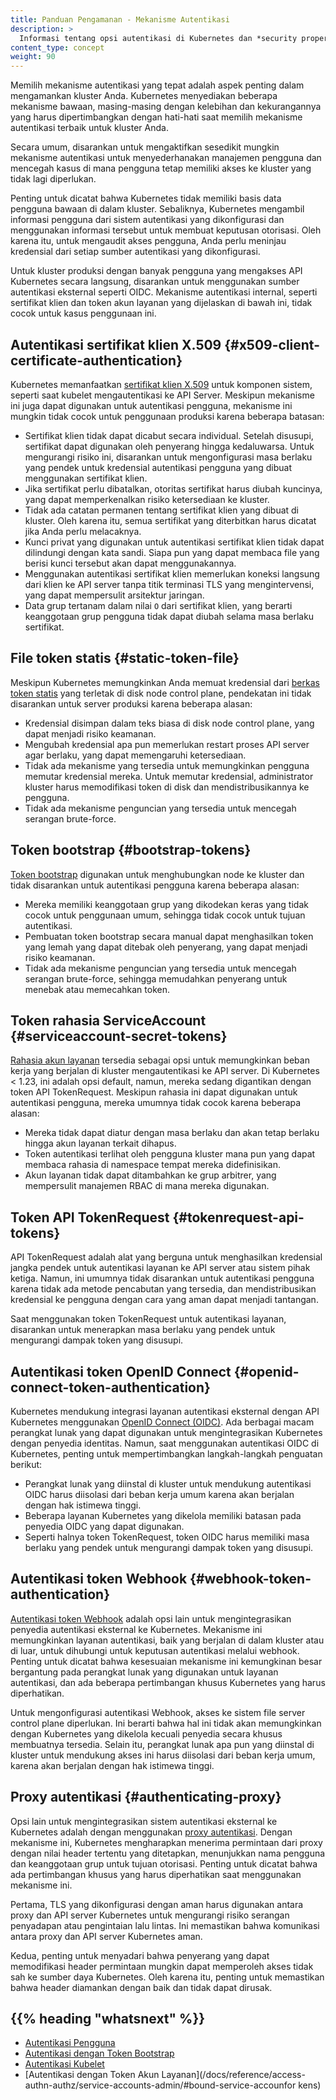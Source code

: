 ```yaml
---
title: Panduan Pengamanan - Mekanisme Autentikasi
description: >
  Informasi tentang opsi autentikasi di Kubernetes dan *security properties*-nya.
content_type: concept
weight: 90
---
```


<!-- overview -->

Memilih mekanisme autentikasi yang tepat adalah aspek penting dalam mengamankan kluster Anda.
Kubernetes menyediakan beberapa mekanisme bawaan, masing-masing dengan kelebihan dan kekurangannya
yang harus dipertimbangkan dengan hati-hati saat memilih mekanisme autentikasi terbaik untuk kluster Anda.

Secara umum, disarankan untuk mengaktifkan sesedikit mungkin mekanisme autentikasi untuk menyederhanakan
manajemen pengguna dan mencegah kasus di mana pengguna tetap memiliki akses ke kluster yang tidak lagi diperlukan.

Penting untuk dicatat bahwa Kubernetes tidak memiliki basis data pengguna bawaan di dalam kluster.
Sebaliknya, Kubernetes mengambil informasi pengguna dari sistem autentikasi yang dikonfigurasi dan menggunakan
informasi tersebut untuk membuat keputusan otorisasi. Oleh karena itu, untuk mengaudit akses pengguna, Anda perlu
meninjau kredensial dari setiap sumber autentikasi yang dikonfigurasi.

Untuk kluster produksi dengan banyak pengguna yang mengakses API Kubernetes secara langsung, disarankan untuk
menggunakan sumber autentikasi eksternal seperti OIDC. Mekanisme autentikasi internal, seperti sertifikat klien
dan token akun layanan yang dijelaskan di bawah ini, tidak cocok untuk kasus penggunaan ini.

<!-- body -->

## Autentikasi sertifikat klien X.509 {#x509-client-certificate-authentication}

Kubernetes memanfaatkan [sertifikat klien X.509](/docs/reference/access-authn-authz/authentication/#x509-client-certificates)
untuk komponen sistem, seperti saat kubelet mengautentikasi ke API Server. Meskipun mekanisme ini juga dapat digunakan
untuk autentikasi pengguna, mekanisme ini mungkin tidak cocok untuk penggunaan produksi karena beberapa batasan:

- Sertifikat klien tidak dapat dicabut secara individual. Setelah disusupi, sertifikat dapat digunakan oleh penyerang
  hingga kedaluwarsa. Untuk mengurangi risiko ini, disarankan untuk mengonfigurasi masa berlaku yang pendek untuk
  kredensial autentikasi pengguna yang dibuat menggunakan sertifikat klien.
- Jika sertifikat perlu dibatalkan, otoritas sertifikat harus diubah kuncinya, yang dapat memperkenalkan risiko
  ketersediaan ke kluster.
- Tidak ada catatan permanen tentang sertifikat klien yang dibuat di kluster. Oleh karena itu, semua sertifikat yang
  diterbitkan harus dicatat jika Anda perlu melacaknya.
- Kunci privat yang digunakan untuk autentikasi sertifikat klien tidak dapat dilindungi dengan kata sandi. Siapa pun
  yang dapat membaca file yang berisi kunci tersebut akan dapat menggunakannya.
- Menggunakan autentikasi sertifikat klien memerlukan koneksi langsung dari klien ke API server tanpa titik
  terminasi TLS yang mengintervensi, yang dapat mempersulit arsitektur jaringan.
- Data grup tertanam dalam nilai `O` dari sertifikat klien, yang berarti keanggotaan grup pengguna tidak dapat diubah
  selama masa berlaku sertifikat.

## File token statis {#static-token-file}

Meskipun Kubernetes memungkinkan Anda memuat kredensial dari
[berkas token statis](/docs/reference/access-authn-authz/authentication/#static-token-file) yang terletak
di disk node control plane, pendekatan ini tidak disarankan untuk server produksi karena beberapa alasan:

- Kredensial disimpan dalam teks biasa di disk node control plane, yang dapat menjadi risiko keamanan.
- Mengubah kredensial apa pun memerlukan restart proses API server agar berlaku, yang dapat memengaruhi ketersediaan.
- Tidak ada mekanisme yang tersedia untuk memungkinkan pengguna memutar kredensial mereka. Untuk memutar kredensial,
  administrator kluster harus memodifikasi token di disk dan mendistribusikannya ke pengguna.
- Tidak ada mekanisme penguncian yang tersedia untuk mencegah serangan brute-force.

## Token bootstrap {#bootstrap-tokens}

[Token bootstrap](/docs/reference/access-authn-authz/bootstrap-tokens/) digunakan untuk menghubungkan
node ke kluster dan tidak disarankan untuk autentikasi pengguna karena beberapa alasan:

- Mereka memiliki keanggotaan grup yang dikodekan keras yang tidak cocok untuk penggunaan umum, sehingga tidak cocok
  untuk tujuan autentikasi.
- Pembuatan token bootstrap secara manual dapat menghasilkan token yang lemah yang dapat ditebak oleh penyerang,
  yang dapat menjadi risiko keamanan.
- Tidak ada mekanisme penguncian yang tersedia untuk mencegah serangan brute-force, sehingga memudahkan penyerang
  untuk menebak atau memecahkan token.

## Token rahasia ServiceAccount {#serviceaccount-secret-tokens}

[Rahasia akun layanan](/docs/reference/access-authn-authz/service-accounts-admin/#manual-secret-management-for-serviceaccounts)
tersedia sebagai opsi untuk memungkinkan beban kerja yang berjalan di kluster mengautentikasi ke API server.
Di Kubernetes < 1.23, ini adalah opsi default, namun, mereka sedang digantikan dengan token API TokenRequest.
Meskipun rahasia ini dapat digunakan untuk autentikasi pengguna, mereka umumnya tidak cocok karena beberapa alasan:

- Mereka tidak dapat diatur dengan masa berlaku dan akan tetap berlaku hingga akun layanan terkait dihapus.
- Token autentikasi terlihat oleh pengguna kluster mana pun yang dapat membaca rahasia di namespace tempat mereka
  didefinisikan.
- Akun layanan tidak dapat ditambahkan ke grup arbitrer, yang mempersulit manajemen RBAC di mana mereka digunakan.

## Token API TokenRequest {#tokenrequest-api-tokens}

API TokenRequest adalah alat yang berguna untuk menghasilkan kredensial jangka pendek untuk autentikasi layanan
ke API server atau sistem pihak ketiga. Namun, ini umumnya tidak disarankan untuk autentikasi pengguna karena tidak
ada metode pencabutan yang tersedia, dan mendistribusikan kredensial ke pengguna dengan cara yang aman dapat menjadi
tantangan.

Saat menggunakan token TokenRequest untuk autentikasi layanan, disarankan untuk menerapkan masa berlaku yang pendek
untuk mengurangi dampak token yang disusupi.

## Autentikasi token OpenID Connect {#openid-connect-token-authentication}

Kubernetes mendukung integrasi layanan autentikasi eksternal dengan API Kubernetes menggunakan
[OpenID Connect (OIDC)](/docs/reference/access-authn-authz/authentication/#openid-connect-tokens).
Ada berbagai macam perangkat lunak yang dapat digunakan untuk mengintegrasikan Kubernetes dengan penyedia identitas.
Namun, saat menggunakan autentikasi OIDC di Kubernetes, penting untuk mempertimbangkan langkah-langkah penguatan berikut:

- Perangkat lunak yang diinstal di kluster untuk mendukung autentikasi OIDC harus diisolasi dari beban kerja umum
  karena akan berjalan dengan hak istimewa tinggi.
- Beberapa layanan Kubernetes yang dikelola memiliki batasan pada penyedia OIDC yang dapat digunakan.
- Seperti halnya token TokenRequest, token OIDC harus memiliki masa berlaku yang pendek untuk mengurangi dampak
  token yang disusupi.

## Autentikasi token Webhook {#webhook-token-authentication}

[Autentikasi token Webhook](/docs/reference/access-authn-authz/authentication/#webhook-token-authentication)
adalah opsi lain untuk mengintegrasikan penyedia autentikasi eksternal ke Kubernetes. Mekanisme ini memungkinkan
layanan autentikasi, baik yang berjalan di dalam kluster atau di luar, untuk dihubungi untuk keputusan autentikasi
melalui webhook. Penting untuk dicatat bahwa kesesuaian mekanisme ini kemungkinan besar bergantung pada perangkat
lunak yang digunakan untuk layanan autentikasi, dan ada beberapa pertimbangan khusus Kubernetes yang harus diperhatikan.

Untuk mengonfigurasi autentikasi Webhook, akses ke sistem file server control plane diperlukan. Ini berarti bahwa
hal ini tidak akan memungkinkan dengan Kubernetes yang dikelola kecuali penyedia secara khusus membuatnya tersedia.
Selain itu, perangkat lunak apa pun yang diinstal di kluster untuk mendukung akses ini harus diisolasi dari beban
kerja umum, karena akan berjalan dengan hak istimewa tinggi.

## Proxy autentikasi {#authenticating-proxy}

Opsi lain untuk mengintegrasikan sistem autentikasi eksternal ke Kubernetes adalah dengan menggunakan
[proxy autentikasi](/docs/reference/access-authn-authz/authentication/#authenticating-proxy).
Dengan mekanisme ini, Kubernetes mengharapkan menerima permintaan dari proxy dengan nilai header tertentu yang
ditetapkan, menunjukkan nama pengguna dan keanggotaan grup untuk tujuan otorisasi. Penting untuk dicatat bahwa ada
pertimbangan khusus yang harus diperhatikan saat menggunakan mekanisme ini.

Pertama, TLS yang dikonfigurasi dengan aman harus digunakan antara proxy dan API server Kubernetes untuk mengurangi
risiko serangan penyadapan atau pengintaian lalu lintas. Ini memastikan bahwa komunikasi antara proxy dan API server
Kubernetes aman.

Kedua, penting untuk menyadari bahwa penyerang yang dapat memodifikasi header permintaan mungkin dapat memperoleh
akses tidak sah ke sumber daya Kubernetes. Oleh karena itu, penting untuk memastikan bahwa header diamankan dengan
baik dan tidak dapat dirusak.

## {{% heading "whatsnext" %}}

- [Autentikasi Pengguna](/docs/reference/access-authn-authz/authentication/)
- [Autentikasi dengan Token Bootstrap](/docs/reference/access-authn-authz/bootstrap-tokens/)
- [Autentikasi Kubelet](/docs/reference/access-authn-authz/kubelet-authn-authz/#kubelet-authentication)
- [Autentikasi dengan Token Akun Layanan](/docs/reference/access-authn-authz/service-accounts-admin/#bound-service-accounfor kens)
